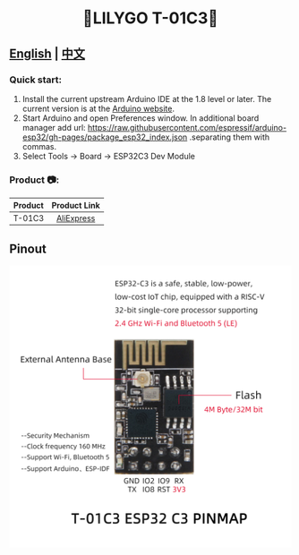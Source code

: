 <h1 align = "center">🌟LILYGO T-01C3🌟</h1>

## **[English](./README.MD) | [中文](./README_CN.MD)**

<h3 align = "left">Quick start:</h3>

1. Install the current upstream Arduino IDE at the 1.8 level or later. The current version is at the [Arduino website](http://www.arduino.cc/en/main/software).
2. Start Arduino and open Preferences window. In additional board manager add url: https://raw.githubusercontent.com/espressif/arduino-esp32/gh-pages/package_esp32_index.json .separating them with commas.
3. Select Tools -> Board -> ESP32C3 Dev Module


<h3 align = "left">Product 📷:</h3>

| Product |                            Product  Link                            |
| :-----: | :-----------------------------------------------------------------: |
| T-01C3  | [AliExpress](https://www.aliexpress.com/item/1005003538055090.html) |

## Pinout

![](image/T-01C3pin.jpg)






